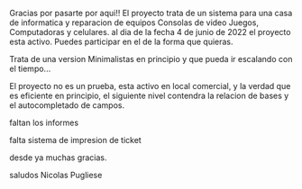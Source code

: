 Gracias por pasarte por aqui!!
El proyecto trata de un sistema para una casa de informatica y reparacion de equipos Consolas de video Juegos, Computadoras y celulares.
al dia de la fecha 4 de junio de 2022 el proyecto esta activo.
Puedes participar en el de la forma que quieras.

Trata de una version Minimalistas en principio y que pueda ir escalando con el tiempo...

El proyecto no es un prueba, esta activo en local comercial, y la verdad que es eficiente en principio, el siguiente nivel contendra la relacion de bases y el autocompletado de campos.

faltan los informes

falta sistema de impresion de ticket

desde ya muchas gracias.

saludos Nicolas Pugliese
